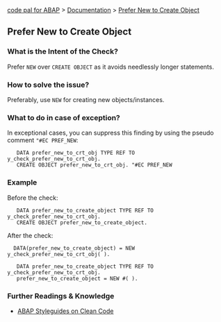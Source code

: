 [code pal for ABAP](../../README.md) > [Documentation](../check_documentation.md) > [Prefer New to Create Object](prefer_new_to_create_object.md)

## Prefer New to Create Object

### What is the Intent of the Check?

Prefer `NEW` over `CREATE OBJECT` as it avoids needlessly longer statements.

### How to solve the issue?

Preferably, use `NEW` for creating new objects/instances.

### What to do in case of exception?

In exceptional cases, you can suppress this finding by using the pseudo comment `"#EC PREF_NEW`:

```abap
   DATA prefer_new_to_crt_obj TYPE REF TO y_check_prefer_new_to_crt_obj. 
   CREATE OBJECT prefer_new_to_crt_obj. "#EC PREF_NEW
```

### Example

Before the check:

```abap
   DATA prefer_new_to_create_object TYPE REF TO y_check_prefer_new_to_crt_obj. 
   CREATE OBJECT prefer_new_to_create_object.
```

After the check:

```abap
  DATA(prefer_new_to_create_object) = NEW y_check_prefer_new_to_crt_obj( ).
```

```abap
   DATA prefer_new_to_create_object TYPE REF TO y_check_prefer_new_to_crt_obj. 
   prefer_new_to_create_object = NEW #( ).
```

### Further Readings & Knowledge

* [ABAP Styleguides on Clean Code](https://github.com/SAP/styleguides/blob/main/clean-abap/CleanABAP.md#prefer-new-to-create-object)
